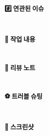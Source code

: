 ## #️⃣ 연관된 이슈

<br>

## 📝 작업 내용
<!-- 본 PR에서 작업한 내용을 적어주세요 -->

<br>

## 📒 리뷰 노트
<!-- 본 PR과 관련하여 특이사항이 있다면 알려주세요 -->

<br>

## ⚽️ 트러블 슈팅
<!-- 개발 과정에서 발생한 문제를 노션에 작성하고, 그 내용을 여기에도 올려주세요 ! -->

<br>

## 📸 스크린샷
<!-- 스크린샷 or 영상으로 PR을 설명해주세요 -->